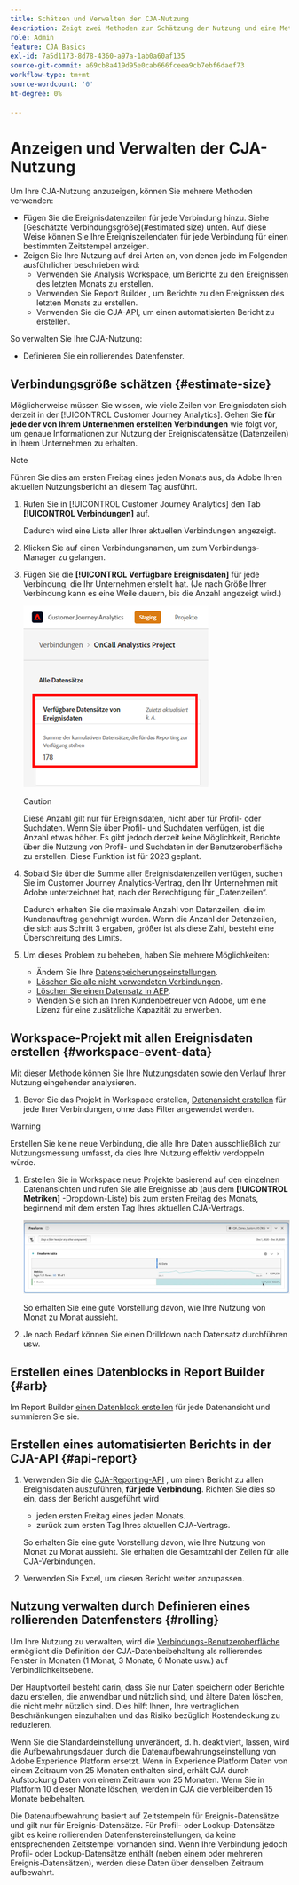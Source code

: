 ```yaml
---
title: Schätzen und Verwalten der CJA-Nutzung
description: Zeigt zwei Methoden zur Schätzung der Nutzung und eine Methode zu ihrer Verwaltung an.
role: Admin
feature: CJA Basics
exl-id: 7a5d1173-8d78-4360-a97a-1ab0a60af135
source-git-commit: a69cb8a419d95e0cab666fceea9cb7ebf6daef73
workflow-type: tm+mt
source-wordcount: '0'
ht-degree: 0%

---
```


# Anzeigen und Verwalten der CJA-Nutzung

Um Ihre CJA-Nutzung anzuzeigen, können Sie mehrere Methoden verwenden:

* Fügen Sie die Ereignisdatenzeilen für jede Verbindung hinzu. Siehe [Geschätzte Verbindungsgröße](#estimated size) unten. Auf diese Weise können Sie Ihre Ereigniszeilendaten für jede Verbindung für einen bestimmten Zeitstempel anzeigen.
* Zeigen Sie Ihre Nutzung auf drei Arten an, von denen jede im Folgenden ausführlicher beschrieben wird:
   * Verwenden Sie Analysis Workspace, um Berichte zu den Ereignissen des letzten Monats zu erstellen.
   * Verwenden Sie Report Builder , um Berichte zu den Ereignissen des letzten Monats zu erstellen.
   * Verwenden Sie die CJA-API, um einen automatisierten Bericht zu erstellen.

So verwalten Sie Ihre CJA-Nutzung:

* Definieren Sie ein rollierendes Datenfenster.

## Verbindungsgröße schätzen {#estimate-size}

Möglicherweise müssen Sie wissen, wie viele Zeilen von Ereignisdaten sich derzeit in der [!UICONTROL Customer Journey Analytics]. Gehen Sie **für jede der von Ihrem Unternehmen erstellten Verbindungen** wie folgt vor, um genaue Informationen zur Nutzung der Ereignisdatensätze (Datenzeilen) in Ihrem Unternehmen zu erhalten.

>[!NOTE]
>
>Führen Sie dies am ersten Freitag eines jeden Monats aus, da Adobe Ihren aktuellen Nutzungsbericht an diesem Tag ausführt.

1. Rufen Sie in [!UICONTROL Customer Journey Analytics] den Tab **[!UICONTROL Verbindungen]** auf.

   Dadurch wird eine Liste aller Ihrer aktuellen Verbindungen angezeigt.

1. Klicken Sie auf einen Verbindungsnamen, um zum Verbindungs-Manager zu gelangen.

1. Fügen Sie die **[!UICONTROL Verfügbare Ereignisdaten]** für jede Verbindung, die Ihr Unternehmen erstellt hat. (Je nach Größe Ihrer Verbindung kann es eine Weile dauern, bis die Anzahl angezeigt wird.)

   ![Ereignisdaten](assets/event-data.png)

   >[!CAUTION]
   >
   >   Diese Anzahl gilt nur für Ereignisdaten, nicht aber für Profil- oder Suchdaten. Wenn Sie über Profil- und Suchdaten verfügen, ist die Anzahl etwas höher. Es gibt jedoch derzeit keine Möglichkeit, Berichte über die Nutzung von Profil- und Suchdaten in der Benutzeroberfläche zu erstellen. Diese Funktion ist für 2023 geplant.

1. Sobald Sie über die Summe aller Ereignisdatenzeilen verfügen, suchen Sie im Customer Journey Analytics-Vertrag, den Ihr Unternehmen mit Adobe unterzeichnet hat, nach der Berechtigung für „Datenzeilen“.

   Dadurch erhalten Sie die maximale Anzahl von Datenzeilen, die im Kundenauftrag genehmigt wurden. Wenn die Anzahl der Datenzeilen, die sich aus Schritt 3 ergaben, größer ist als diese Zahl, besteht eine Überschreitung des Limits.

1. Um dieses Problem zu beheben, haben Sie mehrere Möglichkeiten:

   * Ändern Sie Ihre [Datenspeicherungseinstellungen](https://experienceleague.adobe.com/docs/analytics-platform/using/cja-connections/manage-connections.html?lang=de#set-rolling-window-for-connection-data-retention).
   * [Löschen Sie alle nicht verwendeten Verbindungen](https://experienceleague.adobe.com/docs/analytics-platform/using/cja-overview/cja-faq.html?lang=de#implications-of-deleting-data-components).
   * [Löschen Sie einen Datensatz in AEP](https://experienceleague.adobe.com/docs/analytics-platform/using/cja-overview/cja-faq.html?lang=de#implications-of-deleting-data-components).
   * Wenden Sie sich an Ihren Kundenbetreuer von Adobe, um eine Lizenz für eine zusätzliche Kapazität zu erwerben.

## Workspace-Projekt mit allen Ereignisdaten erstellen {#workspace-event-data}

Mit dieser Methode können Sie Ihre Nutzungsdaten sowie den Verlauf Ihrer Nutzung eingehender analysieren.

1. Bevor Sie das Projekt in Workspace erstellen, [Datenansicht erstellen](/help/data-views/create-dataview.md) für jede Ihrer Verbindungen, ohne dass Filter angewendet werden.

>[!WARNING]
>
>    Erstellen Sie keine neue Verbindung, die alle Ihre Daten ausschließlich zur Nutzungsmessung umfasst, da dies Ihre Nutzung effektiv verdoppeln würde.

1. Erstellen Sie in Workspace neue Projekte basierend auf den einzelnen Datenansichten und rufen Sie alle Ereignisse ab (aus dem **[!UICONTROL Metriken]** -Dropdown-Liste) bis zum ersten Freitag des Monats, beginnend mit dem ersten Tag Ihres aktuellen CJA-Vertrags.

   ![Ereignisse](assets/events-usage.png)

   So erhalten Sie eine gute Vorstellung davon, wie Ihre Nutzung von Monat zu Monat aussieht.

1. Je nach Bedarf können Sie einen Drilldown nach Datensatz durchführen usw.

## Erstellen eines Datenblocks in Report Builder {#arb}

Im Report Builder [einen Datenblock erstellen](/help/report-builder/create-a-data-block.md) für jede Datenansicht und summieren Sie sie.

## Erstellen eines automatisierten Berichts in der CJA-API {#api-report}

1. Verwenden Sie die [CJA-Reporting-API](https://developer.adobe.com/cja-apis/docs/api/#tag/Reporting-API) , um einen Bericht zu allen Ereignisdaten auszuführen, **für jede Verbindung**. Richten Sie dies so ein, dass der Bericht ausgeführt wird

   * jeden ersten Freitag eines jeden Monats.
   * zurück zum ersten Tag Ihres aktuellen CJA-Vertrags.

   So erhalten Sie eine gute Vorstellung davon, wie Ihre Nutzung von Monat zu Monat aussieht. Sie erhalten die Gesamtzahl der Zeilen für alle CJA-Verbindungen.

1. Verwenden Sie Excel, um diesen Bericht weiter anzupassen.

## Nutzung verwalten durch Definieren eines rollierenden Datenfensters {#rolling}

Um Ihre Nutzung zu verwalten, wird die [Verbindungs-Benutzeroberfläche](/help/connections/create-connection.md) ermöglicht die Definition der CJA-Datenbeibehaltung als rollierendes Fenster in Monaten (1 Monat, 3 Monate, 6 Monate usw.) auf Verbindlichkeitsebene.

Der Hauptvorteil besteht darin, dass Sie nur Daten speichern oder Berichte dazu erstellen, die anwendbar und nützlich sind, und ältere Daten löschen, die nicht mehr nützlich sind. Dies hilft Ihnen, Ihre vertraglichen Beschränkungen einzuhalten und das Risiko bezüglich Kostendeckung zu reduzieren.

Wenn Sie die Standardeinstellung unverändert, d. h. deaktiviert, lassen, wird die Aufbewahrungsdauer durch die Datenaufbewahrungseinstellung von Adobe Experience Platform ersetzt. Wenn in Experience Platform Daten von einem Zeitraum von 25 Monaten enthalten sind, erhält CJA durch Aufstockung Daten von einem Zeitraum von 25 Monaten. Wenn Sie in Platform 10 dieser Monate löschen, werden in CJA die verbleibenden 15 Monate beibehalten.

Die Datenaufbewahrung basiert auf Zeitstempeln für Ereignis-Datensätze und gilt nur für Ereignis-Datensätze. Für Profil- oder Lookup-Datensätze gibt es keine rollierenden Datenfenstereinstellungen, da keine entsprechenden Zeitstempel vorhanden sind. Wenn Ihre Verbindung jedoch Profil- oder Lookup-Datensätze enthält (neben einem oder mehreren Ereignis-Datensätzen), werden diese Daten über denselben Zeitraum aufbewahrt.

